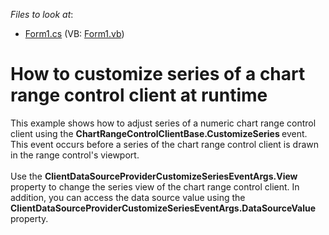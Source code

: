 <!-- default file list -->
*Files to look at*:

* [Form1.cs](./CS/ChartClientCustomizeSeries/Form1.cs) (VB: [Form1.vb](./VB/ChartClientCustomizeSeries/Form1.vb))
<!-- default file list end -->
# How to customize series of a chart range control client at runtime


This example shows how to adjust series of a numeric chart range control client using the <strong>ChartRangeControlClientBase.CustomizeSeries </strong>event. This event occurs before a series of the chart range control client is drawn in the range control's viewport. <br /><br />Use the <strong>ClientDataSourceProviderCustomizeSeriesEventArgs.View</strong> property to change the series view of the chart range control client. In addition, you can access the data source value using the <strong>ClientDataSourceProviderCustomizeSeriesEventArgs.DataSourceValue</strong> property. <br /><br />

<br/>


